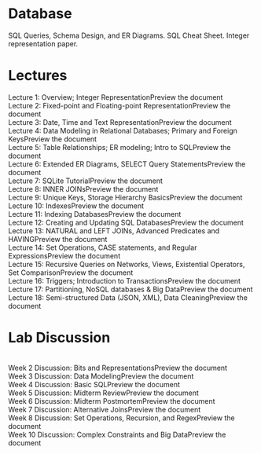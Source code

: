 # Database
SQL Queries, Schema Design, and ER Diagrams.
SQL Cheat Sheet.
Integer representation paper.

# Lectures 

Lecture 1: Overview; Integer RepresentationPreview the document
<br>Lecture 2: Fixed-point and Floating-point RepresentationPreview the document
<br>Lecture 3: Date, Time and Text RepresentationPreview the document
<br>Lecture 4: Data Modeling in Relational Databases; Primary and Foreign KeysPreview the document
<br>Lecture 5: Table Relationships; ER modeling; Intro to SQLPreview the document
<br>Lecture 6: Extended ER Diagrams, SELECT Query StatementsPreview the document
<br>Lecture 7: SQLite TutorialPreview the document
<br>Lecture 8: INNER JOINsPreview the document
<br>Lecture 9: Unique Keys, Storage Hierarchy BasicsPreview the document
<br>Lecture 10: IndexesPreview the document
<br>Lecture 11: Indexing DatabasesPreview the document
<br>Lecture 12: Creating and Updating SQL DatabasesPreview the document
<br>Lecture 13: NATURAL and LEFT JOINs, Advanced Predicates and HAVINGPreview the document
<br>Lecture 14: Set Operations, CASE statements, and Regular ExpressionsPreview the document
<br>Lecture 15: Recursive Queries on Networks, Views, Existential Operators, Set ComparisonPreview the document
<br>Lecture 16: Triggers; Introduction to TransactionsPreview the document
<br>Lecture 17: Partitioning, NoSQL databases & Big DataPreview the document
<br>Lecture 18: Semi-structured Data (JSON, XML), Data CleaningPreview the document

# Lab Discussion

<br>Week 2 Discussion: Bits and RepresentationsPreview the document
<br>Week 3 Discussion: Data ModelingPreview the document
<br>Week 4 Discussion: Basic SQLPreview the document
<br>Week 5 Discussion: Midterm ReviewPreview the document
<br>Week 6 Discussion: Midterm PostmortemPreview the document
<br>Week 7 Discussion: Alternative JoinsPreview the document
<br>Week 8 Discussion: Set Operations, Recursion, and RegexPreview the document
<br>Week 10 Discussion: Complex Constraints and Big DataPreview the document
